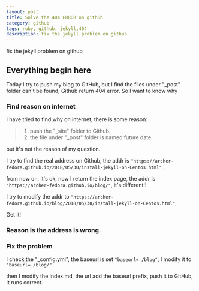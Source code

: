 ```yaml
---
layout: post
title: Solve the 404 ERROR on github
category: github
tags: ruby, github, jekyll,404
description: fix the jekyll problem on github
---
```


 fix the jekyll problem on github

## Everything begin here

Today I try to push my blog to GitHub, but I find the files under "_post" folder can't be found, Github return 404 error. So I want to know why


### Find reason on internet

I have tried to find why on internet, there is some reason:

> 1. push the "_site" folder to Github.
> 2. the file under "_post" folder is named future date. 

but it's not the reason of my question.

I try to find the real address on Github, the addr is `"https://archer-fedora.github.io/2018/05/30/install-jekyll-on-Centos.html"` , 

from now on, it's ok, now I return the index page, the addr is `"https://archer-fedora.github.io/blog/"`, it's different!! 

I try to modify the addr to `"https://archer-fedora.github.io/blog/2018/05/30/install-jekyll-on-Centos.html"`, 

Get it! 

### Reason is the address is wrong.



### Fix the problem

I check the "_config.yml", the baseurl is set `"baseurl= /blog"`, I modify it to `"baseurl= /blog/"`

then I modify the index.md, the url add the baseurl prefix, push it to GitHub, It runs correct.




